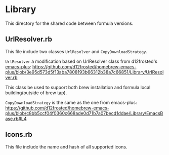 # Library

This directory for the shared code between formula versions.

## UrlResolver.rb

This file include two classes `UrlResolver` and
`CopyDownloadStrategy`.

`UrlResolver` a modification based on UrlResolver class from
d12frosted's
[emacs-plus](https://github.com/d12frosted/homebrew-emacs-plus):
https://github.com/d12frosted/homebrew-emacs-plus/blob/3e95d573d5f13aba7808193b66312b38a7c66851/Library/UrlResolver.rb

This class be used to support both brew installation and formula local
building(outside of brew tap).

`CopyDownloadStrategy` is the same as the one from emacs-plus:
https://github.com/d12frosted/homebrew-emacs-plus/blob/c8bb5ccf04f0360c668ade0d71b7a07becd1ddae/Library/EmacsBase.rb#L4

## Icons.rb

This file include the name and hash of all supported icons.
